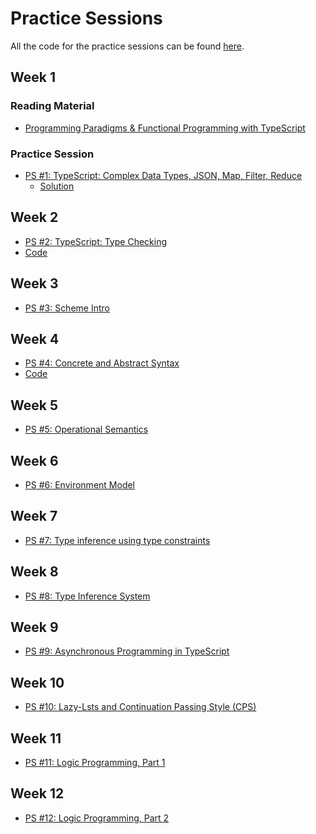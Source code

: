 # Practice Sessions

All the code for the practice sessions can be found [here](https://github.com/bguppl/practice).

## Week 1

### Reading Material

* [Programming Paradigms & Functional Programming with TypeScript](./practice_sessions/reading_material/programming_paradigms_fp_ts.html)

<!---
* [Simple Loops with NumPy](./practice_sessions/reading_material/simple_loops_numpy.html)
* [Loop with Accumulator and Vectorization](./practice_sessions/reading_material/vectorizing_loops.html)
-->

### Practice Session

* [PS #1: TypeScript: Complex Data Types, JSON, Map, Filter, Reduce](./practice_sessions/ps1.html)
    * [Solution](./practice_sessions/ps1_sol.html)


## Week 2

* [PS #2: TypeScript: Type Checking](./practice_sessions/ps2.html)
* [Code](https://github.com/bguppl/practice/tree/main/week2/ps2.ts)  


## Week 3

* [PS #3: Scheme Intro](./practice_sessions/ps3.html)



## Week 4

* [PS #4: Concrete and Abstract Syntax](./practice_sessions/ps4.html)
* [Code](https://github.com/bguppl/practice/tree/main/week4)

## Week 5

* [PS #5: Operational Semantics](./practice_sessions/ps5.html)


## Week 6

* [PS #6: Environment Model](./practice_sessions/ps6.html)

## Week 7

* [PS #7: Type inference using type constraints](./practice_sessions/ps7.html)

## Week 8

* [PS #8: Type Inference System](./practice_sessions/ps8.html)

## Week 9

* [PS #9: Asynchronous Programming in TypeScript](./practice_sessions/ps9.html)

## Week 10

* [PS #10: Lazy-Lsts and Continuation Passing Style (CPS)](./practice_sessions/ps10.html)

## Week 11

* [PS #11: Logic Programming, Part 1](./practice_sessions/ps11.html)

## Week 12

* [PS #12: Logic Programming, Part 2](./practice_sessions/ps12.html)
